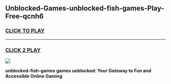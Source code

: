 
## Unblocked-Games-unblocked-fish-games-Play-Free-qcnh6
<h3>
<a href="https://premium76.site?title=unblocked-fish-games&ref=09A">CLICK TO PLAY</a></h3>
<hr>

<h3>
<a href="https://premium76.site?title=unblocked-fish-games&ref=09A">CLICK 2 PLAY</a>
  
</h3>

<a href="https://premium76.site?title=unblocked-fish-games&ref=09A"><img src="https://clearcache.store/games.png"></a>


**unblocked-fish-games games unblocked: Your Gateway to Fun and Accessible Online Gaming**
